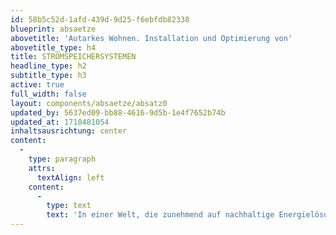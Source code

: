 ```yaml
---
id: 58b5c52d-1afd-439d-9d25-f6ebfdb82338
blueprint: absaetze
abovetitle: 'Autarkes Wohnen. Installation und Optimierung von'
abovetitle_type: h4
title: STROMSPEICHERSYSTEMEN
headline_type: h2
subtitle_type: h3
active: true
full_width: false
layout: components/absaetze/absatz0
updated_by: 5637ed09-bb88-4616-9d5b-1e4f7652b74b
updated_at: 1710481054
inhaltsausrichtung: center
content:
  -
    type: paragraph
    attrs:
      textAlign: left
    content:
      -
        type: text
        text: 'In einer Welt, die zunehmend auf nachhaltige Energielösungen setzt, ist die Idee eines autarken Zuhauses mehr als nur ein Traum – sie wird zur Realität. Die Installation und Optimierung von Stromspeichersystemen spielt hierbei eine entscheidende Rolle, um nicht nur unabhängig vom Stromnetz zu sein, sondern auch die erzeugte Energie maximal zu nutzen.'
---
```

